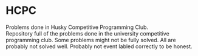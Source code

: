 # HCPC
Problems done in Husky Competitive Programming Club. \
Repository full of the problems done in the university competitive programming club. Some problems might not be fully solved. All are probably not solved well. Probably not event labled correctly to be honest.
